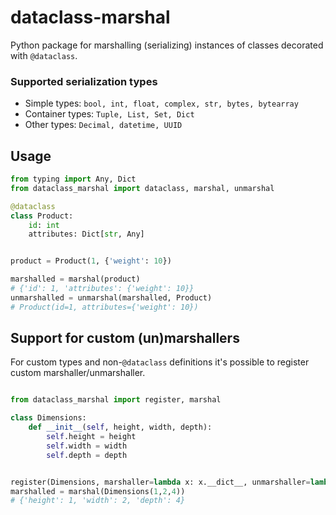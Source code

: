 # dataclass-marshal

Python package for marshalling (serializing) instances of classes decorated with `@dataclass`.

### Supported serialization types

* Simple types: `bool, int, float, complex, str, bytes, bytearray`
* Container types: `Tuple, List, Set, Dict`
* Other types: `Decimal, datetime, UUID`

## Usage

```python
from typing import Any, Dict
from dataclass_marshal import dataclass, marshal, unmarshal

@dataclass
class Product:
    id: int
    attributes: Dict[str, Any]


product = Product(1, {'weight': 10})

marshalled = marshal(product)
# {'id': 1, 'attributes': {'weight': 10}}
unmarshalled = unmarshal(marshalled, Product)
# Product(id=1, attributes={'weight': 10})
```

## Support for custom (un)marshallers

For custom types and non-`@dataclass` definitions it's possible to register custom marshaller/unmarshaller.

```python

from dataclass_marshal import register, marshal

class Dimensions:
    def __init__(self, height, width, depth):
        self.height = height
        self.width = width
        self.depth = depth


register(Dimensions, marshaller=lambda x: x.__dict__, unmarshaller=lambda x: Dimensions(**x))
marshalled = marshal(Dimensions(1,2,4))
# {'height': 1, 'width': 2, 'depth': 4}
```
